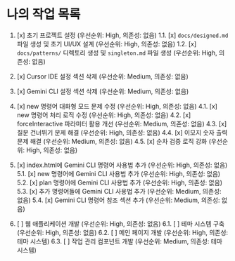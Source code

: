 # 나의 작업 목록
1. [x] 초기 프로젝트 설정 (우선순위: High, 의존성: 없음)
   1.1. [x] `docs/designed.md` 파일 생성 및 초기 UI/UX 설계 (우선순위: High, 의존성: 없음)
   1.2. [x] `docs/patterns/` 디렉토리 생성 및 `singleton.md` 파일 생성 (우선순위: High, 의존성: 없음)

2. [x] Cursor IDE 설정 섹션 삭제 (우선순위: Medium, 의존성: 없음)

3. [x] Gemini CLI 설정 섹션 삭제 (우선순위: Medium, 의존성: 없음)

4. [x] new 명령어 대화형 모드 문제 수정 (우선순위: High, 의존성: 없음)
   4.1. [x] new 명령어 처리 로직 수정 (우선순위: High, 의존성: 없음)
   4.2. [x] forceInteractive 파라미터 활용 개선 (우선순위: Medium, 의존성: 없음)
   4.3. [x] 질문 건너뛰기 문제 해결 (우선순위: High, 의존성: 없음)
   4.4. [x] 이모지 숫자 출력 문제 해결 (우선순위: Medium, 의존성: 없음)
   4.5. [x] 순차 검증 로직 강화 (우선순위: High, 의존성: 없음)

5. [x] index.html에 Gemini CLI 명령어 사용법 추가 (우선순위: High, 의존성: 없음)
   5.1. [x] new 명령어에 Gemini CLI 사용법 추가 (우선순위: High, 의존성: 없음)
   5.2. [x] plan 명령어에 Gemini CLI 사용법 추가 (우선순위: High, 의존성: 없음)
   5.3. [x] 추가 명령어들에 Gemini CLI 사용법 추가 (우선순위: Medium, 의존성: 없음)
   5.4. [x] Gemini CLI 명령어 참조 섹션 추가 (우선순위: Medium, 의존성: 없음)

6. [ ] 웹 애플리케이션 개발 (우선순위: High, 의존성: 없음)
   6.1. [ ] 테마 시스템 구축 (우선순위: High, 의존성: 없음)
   6.2. [ ] 메인 페이지 개발 (우선순위: High, 의존성: 테마 시스템)
   6.3. [ ] 작업 관리 컴포넌트 개발 (우선순위: Medium, 의존성: 테마 시스템)